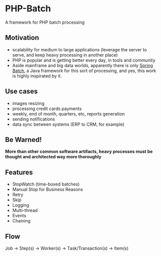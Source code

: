 # PHP-Batch

A framework for PHP batch processing

## Motivation

- scalability for medium to large applications (leverage the server to serve, and keep heavy processing in another place)
- PHP is popular and is getting better every day, in tools and community
- Aside mainframe and big data worlds, apparently there is only [Spring Batch](), a Java framework for this sort of processing, and yes, this work is highly inspirated by it.

## Use cases

- images resizing
- processing credit cards payments
- weekly, end of month, quarters, etc, reports generation
- sending notifications
- data sync between systems (ERP to CRM, for example)

## Be Warned!

**More than other common software artifacts, heavy processes must be thought and architected way more thoroughly**

## Features

- StopWatch (time-boxed batches)
- Manual Stop for Business Reasons
- Retry
- Skip
- Logging 
- Multi-thread
- Events
- Chaining

## Flow

Job -> Step(s) -> Worker(s) -> Task/Transaction(s) -> Item(s)